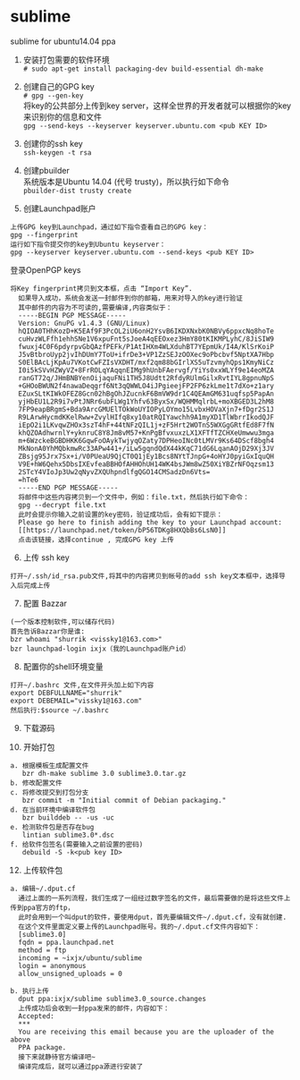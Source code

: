 # sublime
sublime for ubuntu14.04  ppa 

1. 安装打包需要的软件环境  
`# sudo apt-get install packaging-dev build-essential dh-make`

2. 创建自己的GPG key  
`# gpg --gen-key`  
将key的公共部分上传到key server，这样全世界的开发者就可以根据你的key来识别你的信息和文件  
`gpg --send-keys --keyserver keyserver.ubuntu.com <pub KEY ID>`

3. 创建你的ssh key  
`ssh-keygen -t rsa`

4. 创建pbuilder  
系统版本是Ubuntu 14.04 (代号 trusty)，所以执行如下命令  
`pbuilder-dist trusty create`

5. 创建Launchpad账户  
```
上传GPG key到Launchpad，通过如下指令查看自己的GPG key：
gpg --fingerprint
运行如下指令提交你的key到Ubuntu keyserver：
gpg --keyserver keyserver.ubuntu.com --send-keys <pub KEY ID>
```

登录OpenPGP keys  
```
将Key fingerprint拷贝到文本框，点击 “Import Key”.
  如果导入成功，系统会发送一封邮件到你的邮箱，用来对导入的key进行验证
  其中邮件的内容为不可读的,需要编译,内容类似于：
  -----BEGIN PGP MESSAGE-----
  Version: GnuPG v1.4.3 (GNU/Linux)
  hQIOA0THhKozD+K5EAf9F3PcOL2iU6onH2YsvB6IKDXNxbK0NBVy6ppxcNq8hoTe
  cuHvzWLFfh1ehhSNe1V6xpuFnt5sJoeA4qEEOxez3HmY80tKIKMPLyhC/8JiSIW9
  fwuxj4C0F6pdyrpvGbQAzfPEFk/P1AtIHXm4WLXduhBT7YEpmUk/I4A/KlSrKoiP
  J5vBtbroUyp2jvIhDUmY7ToU+ifrDe3+VP1ZzSEJzOOXec9oPbcbvf5NptXA7Hbp
  S0ElBAcLjKpAu7VKotCwFZIsVXDHT/mxf2qm88bGIrlXS5uTzvmyhQps1KmyNiCz
  I0i5kSVvHZWyVZ+8FrROLqYAqqnEIMg9hUnbFAervgf/YiYs0xxWLYf9e14eoMZA
  ranGT72q/JHmBNBYenOijaquFNi1TH5J8Udtt2RfdyRUlmGilxRvtIYL8gpnuNpS
  +GHOoBWUN2f4nawaDeqgrf6Nt3qQWWLO4iJPgieejFP2FP6zkLme1t7dXo+z1ary
  EZuxSLtKIWkOFEZ8Gcn02hBgOhJZucnkF6BmVW9dr1C4QEAmGM631uqfsp5PapAn
  yjHbEU1L2R9i7vPtJNRr6ubFLWg1Yhfv63ByxSx/WQHMMqlrbL+moXBGED3L2hM8
  7FP9eapBRgmS+Bda9ArcGMUElTOkWoUYIOPyLOYmo15LvbxHOVaXjn7+fDgr2S1J
  R9LArwHycmdKKelRww+ZvylHIfq8xy10atRQIYawchh9A1myXD1TlWbrrIkodQJF
  iEpO2i1LKvqwZHOx3szT4hF+44tNFzQIL1j+zF5Hrt2WOTnS5WXGgGRtfEd8F7fN
  khQZOAdhwrnlY+yknruC8Y8Jm8vM57+KnPgBfvxuxzLX1XFTfTZCHXeUmwwu3mga
  m+6WzckeBGBDHKK6GqwFoOAykTwjyqOZaty7DPHeoINc0tLMVr9Ks64DScf8bgh4
  MkNonA0YhMQbkmwRc33APw441+/iLw5gqndQdX44kKqC71dG6LqanAOjD29Xj3JV
  ZBsjg95Jrx7Sx+i/V0PUeaU9QjCT0Q1jEy1Bcs8NYtTJnpG+4oHYJ0pyiGxIquQH
  V9E+hW6Qehx5DbsIXEvfeaBBHOfAHHOhUH14WK4bsJWm8wZ50XiYBZrNFOqzsm13
  2STcY4VIoJp3Uw2qNyvZXQUhpndlfgQGO14CMSadzDn6Vts=
  =hTe6
  -----END PGP MESSAGE-----
  将邮件中这些内容拷贝到一个文件中，例如：file.txt，然后执行如下命令：
  gpg --decrypt file.txt
  此时会提示你输入之前设置的key密码，验证成功后，会有如下提示：
  Please go here to finish adding the key to your Launchpad account:
  [[https://launchpad.net/token/bP56TDKg8HXQbBs6LsN0]]
  点击该链接，选择continue , 完成GPG key 上传
```

6. 上传 ssh key  
```
打开~/.ssh/id_rsa.pub文件,将其中的内容拷贝到帐号的add ssh key文本框中，选择导入后完成上传 
```

7. 配置 Bazzar  
```
(一个版本控制软件,可以储存代码)
首先告诉Bazzar你是谁:
bzr whoami "shurrik <vissky1@163.com>"
bzr launchpad-login ixjx（我的Launchpad账户id）
```

8. 配置你的shell环境变量  
```
打开~/.bashrc 文件,在文件开头加上如下内容
export DEBFULLNAME="shurrik"
export DEBEMAIL="vissky1@163.com"
然后执行:$source ~/.bashrc
```

9. 下载源码

10. 开始打包  
```
a. 根据模板生成配置文件
   bzr dh-make sublime 3.0 sublime3.0.tar.gz
b. 修改配置文件
c. 将修改提交到打包分支
   bzr commit -m "Initial commit of Debian packaging."
d. 在当前环境中编译软件包
   bzr builddeb -- -us -uc
e. 检测软件包是否存在bug
   lintian sublime3.0*.dsc
f. 给软件包签名(需要输入之前设置的密码)
   debuild -S -k<pub key ID>
```

12. 上传软件包  
```
a. 编辑~/.dput.cf
  通过上面的一系列流程，我们生成了一组经过数字签名的文件，最后需要做的是将这些文件上传到ppa官方的ftp，
  此时会用到一个叫dput的软件，要使用dput，首先要编辑文件~/.dput.cf，没有就创建.
  在这个文件里面定义要上传的Launchpad账号。我的~/.dput.cf文件内容如下：
  [sublime3.0]
  fqdn = ppa.launchpad.net
  method = ftp
  incoming = ~ixjx/ubuntu/sublime
  login = anonymous
  allow_unsigned_uploads = 0
  
b. 执行上传
  dput ppa:ixjx/sublime sublime3.0_source.changes
  上传成功后会收到一封ppa发来的邮件，内容如下：
  Accepted:
  ***
  You are receiving this email because you are the uploader of the above
  PPA package.
  接下来就静待官方编译吧~
  编译完成后，就可以通过ppa源进行安装了
```
